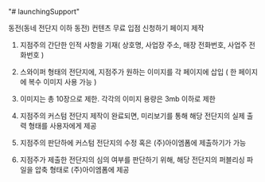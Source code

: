 "# launchingSupport" 

동전(동네 전단지 이하 동전) 컨텐츠 무료 입점 신청하기 페이지 제작

1) 지점주의 간단한 인적 사항을 기재( 상호명, 사업장 주소, 매장 전화번호, 사업주 전화번호 )

2) 스와이퍼 형태의 전단지에, 지점주가 원하는 이미지를 각 페이지에 삽입 ( 한 페이지에 복수 이미지 사용 가능 )

3) 이미지는 총 10장으로 제한. 각각의 이미지 용량은 3mb 이하로 제한

4) 지점주의 커스텀 전단지 제작이 완료되면, 미리보기를 통해 해당 전단지의 실제 출력 형태를 사용자에게 제공

5) 지점주의 판단하에 커스텀 전단지의 수정 혹은 (주)아이엠폼에 제출하기가 가능

6) 지점주가 제출한 전단지의 심의 여부를 판단하기 위해, 해당 전단지의 퍼블리싱 파일을 압축 형태로 (주)아이엠폼에 제공
